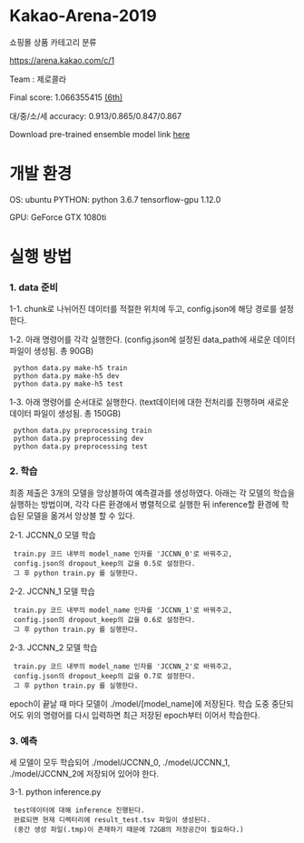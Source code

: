 # Kakao-Arena-2019

쇼핑몰 상품 카테고리 분류 

https://arena.kakao.com/c/1

Team : 제로콜라

Final score: 1.066355415 [(6th)](https://arena.kakao.com/c/1/leaderboard)

대/중/소/세 accuracy: 0.913/0.865/0.847/0.867



Download pre-trained ensemble model link [here](https://drive.google.com/open?id=1oez_YRMno0pw1ps1Wm03n_aPAYsgojJ4)


# 개발 환경
OS: ubuntu
PYTHON: python 3.6.7
        tensorflow-gpu 1.12.0
        
GPU: GeForce GTX 1080ti


# 실행 방법    

### 1. data 준비
1-1. chunk로 나뉘어진 데이터를 적절한 위치에 두고, config.json에 해당 경로를 설정한다.
   
1-2. 아래 명령어를 각각 실행한다. (config.json에 설정된 data_path에 새로운 데이터 파일이 생성됨. 총 90GB)
   
     python data.py make-h5 train
     python data.py make-h5 dev
     python data.py make-h5 test
       
1-3. 아래 명령어를 순서대로 실행한다. (text데이터에 대한 전처리를 진행하며 새로운 데이터 파일이 생성됨. 총 150GB)
   
     python data.py preprocessing train
     python data.py preprocessing dev
     python data.py preprocessing test
        

### 2. 학습

최종 제출은 3개의 모델을 앙상블하여 예측결과를 생성하였다.
아래는 각 모델의 학습을 실행하는 방법이며,
각각 다른 환경에서 병렬적으로 실행한 뒤 inference할 환경에 학습된 모델을 옮겨서 앙상블 할 수 있다.
     
2-1. JCCNN_0 모델 학습
     
     train.py 코드 내부의 model_name 인자를 'JCCNN_0'로 바꿔주고,
     config.json의 dropout_keep의 값을 0.5로 설정한다.
     그 후 python train.py 를 실행한다.
     
2-2. JCCNN_1 모델 학습
     
     train.py 코드 내부의 model_name 인자를 'JCCNN_1'로 바꿔주고,
     config.json의 dropout_keep의 값을 0.6로 설정한다.
     그 후 python train.py 를 실행한다.
     
2-3. JCCNN_2 모델 학습
     
     train.py 코드 내부의 model_name 인자를 'JCCNN_2'로 바꿔주고,
     config.json의 dropout_keep의 값을 0.7로 설정한다.
     그 후 python train.py 를 실행한다.
     
epoch이 끝날 때 마다 모델이 ./model/[model_name]에 저장된다.
학습 도중 중단되어도 위의 명령어를 다시 입력하면 최근 저장된 epoch부터 이어서 학습한다.


### 3. 예측

세 모델이 모두 학습되어 ./model/JCCNN_0, ./model/JCCNN_1, ./model/JCCNN_2에 저장되어 있어야 한다.
     
3-1. python inference.py
     
     test데이터에 대해 inference 진행된다.
     완료되면 현재 디렉터리에 result_test.tsv 파일이 생성된다.
     (중간 생성 파일(.tmp)이 존재하기 때문에 72GB의 저장공간이 필요하다.)
